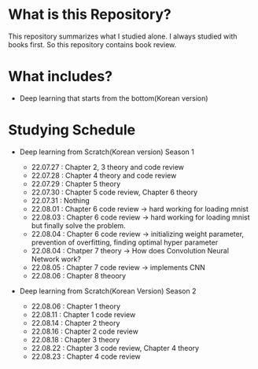 # What is this Repository?
This repository summarizes what I studied alone. I always studied with books first. So this repository contains book review.

# What includes?
+ Deep learning that starts from the bottom(Korean version)

# Studying Schedule
+ Deep learning from Scratch(Korean version) Season 1
  + 22.07.27 : Chapter 2, 3 theory and code review
  + 22.07.28 : Chapter 4 theory and code review
  + 22.07.29 : Chapter 5 theory
  + 22.07.30 : Chapter 5 code review, Chapter 6 theory
  + 22.07.31 : Nothing
  + 22.08.01 : Chapter 6 code review -> hard working for loading mnist
  + 22.08.03 : Chapter 6 code review -> hard working for loading mnist but finally solve the problem. 
  + 22.08.04 : Chapter 6 code review -> initializing weight parameter, prevention of overfitting, finding optimal hyper parameter
  + 22.08.04 : Chatper 7 theory -> How does Convolution Neural Network work?
  + 22.08.05 : Chapter 7 code review -> implements CNN  
  + 22.08.06 : Chapter 8 theoory
  
+ Deep learning from Scratch(Korean Version) Season 2
  + 22.08.06 : Chapter 1 theory
  + 22.08.11 : Chapter 1 code review
  + 22.08.14 : Chapter 2 theory
  + 22.08.16 : Chapter 2 code review
  + 22.08.18 : Chapter 3 theory
  + 22.08.22 : Chapter 3 code review, Chapter 4 theory
  + 22.08.23 : Chapter 4 code review
